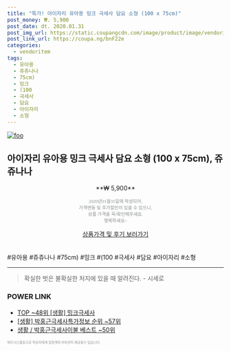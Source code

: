 ```yaml
--- 
title: "특가! 아이자리 유아용 밍크 극세사 담요 소형 (100 x 75cm)" 
post_money: ₩. 5,900 
post_date: dt. 2020.01.31 
post_img_url: https://static.coupangcdn.com/image/product/image/vendoritem/2019/02/08/3049544701/1962fc2d-9905-4194-82ce-178593e1ffb3.jpg 
post_link_url: https://coupa.ng/bnF22e 
categories: 
  - vendoritem 
tags: 
  - 유아용 
  - 쥬쥬나나 
  - 75cm) 
  - 밍크 
  - (100 
  - 극세사 
  - 담요 
  - 아이자리 
  - 소형 
--- 
```

[![foo](https://static.coupangcdn.com/image/product/image/vendoritem/2019/02/08/3049544701/1962fc2d-9905-4194-82ce-178593e1ffb3.jpg)](https://coupa.ng/bnF22e) 

## 아이자리 유아용 밍크 극세사 담요 소형 (100 x 75cm), 쥬쥬나나 
<p style="text-align: center;">**₩ 5,900**</p> 
<p style="text-align: center;"><span style="color: #898c8f; font-family: Georgia,Times,serif; font-size: 0.75em;">2020년01월31일에 작성되어, <br>가격변동 및 추가할인이 있을 수 있으니,<br> 상품 가격을 꼭!확인해주세요.<br>행복하세요~</span> 
</p>	 
<div markdown="0" style="text-align: center;"><a href="https://coupa.ng/bnF22e" class="btn btn--success">상품가격 및 후기 보러가기</a></div> 
<br><br> 
  #유아용 #쥬쥬나나 #75cm) #밍크 #(100 #극세사 #담요 #아이자리 #소형 
<hr> 

> 확실한 벗은 불확실한 처지에 있을 때 알려진다. - 시세로 


### POWER LINK

* <a href="https://blog.naver.com/an0733/221786178267" target="_blank"> TOP ~48위 [생활] 밍크극세사</a>
* <a href="https://blog.naver.com/sakai111/221771048837" target="_blank"> [생활] 박홍근극세사특가정보 순위 ~57위</a>
* <a href="https://blog.naver.com/santokki14/221777229241" target="_blank">생활 / 박홍근극세사이불 베스트 ~50위</a>

<span style="color: #898c8f; font-family: Georgia,Times,serif; font-size: 0.55em;">파트너스활동으로 작성자에게 일정액의 커미션이 제공될수 있습니다.</span> 
